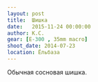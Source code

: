 ```yaml
---
layout: post
title:  Шишка
date:   2015-11-24 00:00:00
author: К.С.
gear: [E-300 , 35mm macro]
shoot_date: 2014-07-23
location: Ёльбаза
---
```


Обычная сосновая шишка.
